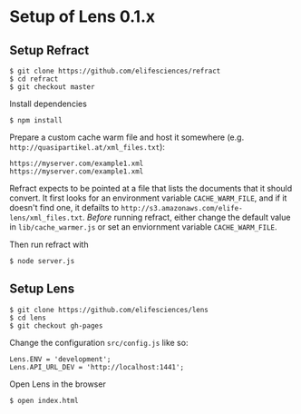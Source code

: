 # Setup of Lens 0.1.x


## Setup Refract
  
    $ git clone https://github.com/elifesciences/refract
    $ cd refract
    $ git checkout master

Install dependencies

    $ npm install

Prepare a custom cache warm file and host it somewhere (e.g. `http://quasipartikel.at/xml_files.txt`):

    https://myserver.com/example1.xml
    https://myserver.com/example1.xml

Refract expects to be pointed at a file that lists the documents that it should convert. It first looks for an 
environment variable `CACHE_WARM_FILE`, and if it doesn't find one, it defailts to `http://s3.amazonaws.com/elife-lens/xml_files.txt`. 
_Before_ running refract, either change the default value in `lib/cache_warmer.js` or set an enviornment variable `CACHE_WARM_FILE`.

Then run refract with 

    $ node server.js
    
## Setup Lens

    $ git clone https://github.com/elifesciences/lens
    $ cd lens
    $ git checkout gh-pages

Change the configuration `src/config.js` like so:

    Lens.ENV = 'development';
    Lens.API_URL_DEV = 'http://localhost:1441';

Open Lens in the browser

    $ open index.html
